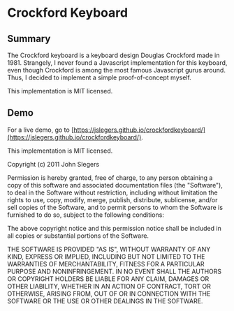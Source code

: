 # Crockford Keyboard

## Summary

The Crockford keyboard is a keyboard design Douglas Crockford made in 1981. Strangely, I never found a Javascript implementation for this keyboard, even though Crockford is among the most famous Javascript gurus around. Thus, I decided to implement a simple proof-of-concept myself.

This implementation is MIT licensed.

## Demo

For a live demo, go to [https://jslegers.github.io/crockfordkeyboard/](https://jslegers.github.io/crockfordkeyboard/).

This implementation is MIT licensed.


 Copyright (c) 2011 John Slegers

 Permission is hereby granted, free of charge, to any person
 obtaining a copy of this software and associated documentation
 files (the "Software"), to deal in the Software without
 restriction, including without limitation the rights to use,
 copy, modify, merge, publish, distribute, sublicense, and/or sell
 copies of the Software, and to permit persons to whom the
 Software is furnished to do so, subject to the following
 conditions:

 The above copyright notice and this permission notice shall be
 included in all copies or substantial portions of the Software.

 THE SOFTWARE IS PROVIDED "AS IS", WITHOUT WARRANTY OF ANY KIND,
 EXPRESS OR IMPLIED, INCLUDING BUT NOT LIMITED TO THE WARRANTIES
 OF MERCHANTABILITY, FITNESS FOR A PARTICULAR PURPOSE AND
 NONINFRINGEMENT. IN NO EVENT SHALL THE AUTHORS OR COPYRIGHT
 HOLDERS BE LIABLE FOR ANY CLAIM, DAMAGES OR OTHER LIABILITY,
 WHETHER IN AN ACTION OF CONTRACT, TORT OR OTHERWISE, ARISING
 FROM, OUT OF OR IN CONNECTION WITH THE SOFTWARE OR THE USE OR
 OTHER DEALINGS IN THE SOFTWARE.
